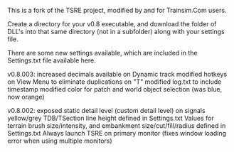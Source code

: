 This is a fork of the TSRE project, modified by and for Trainsim.Com users.

Create a directory for your v0.8 executable, and download the folder of DLL's into that same directory (not in a subfolder) along with your settings file.

There are some new settings available, which are included in the Settings.txt file available here.



v0.8.003: 
increased decimals available on Dynamic track
          modified hotkeys on View Menu to eliminate duplications on "T"
          modified log.txt to include timestamp
          modified color for patch and world object selection (was blue, now orange)
          
v0.8.002: 
exposed static detail level (custom detail level) on signals
          yellow/grey TDB/TSection line height defined in Settings.txt
          Values for terrain brush size/intensity, and embankment size/cut/fill/radius defined in Settings.txt
          Always launch TSRE on primary monitor (fixes window loading error when using multiple monitors)

